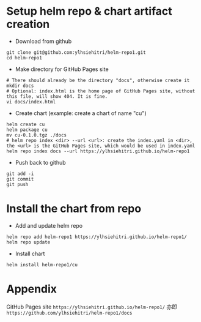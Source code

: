 # Setup helm repo & chart artifact creation

* Download from github
```console
git clone git@github.com:ylhsiehitri/helm-repo1.git
cd helm-repo1
```

* Make directory for GitHub Pages site
```console
# There should already be the directory "docs", otherwise create it
mkdir docs
# Optional: index.html is the home page of GitHub Pages site, without this file, will show 404. It is fine.
vi docs/index.html
```

* Create chart (example: create a chart of name "cu")
```console
helm create cu
helm package cu
mv cu-0.1.0.tgz ./docs
# helm repo index <dir> --url <url>: create the index.yaml in <dir>, the <url> is the GitHub Pages site, which would be used in index.yaml
helm repo index docs --url https://ylhsiehitri.github.io/helm-repo1
```

* Push back to github
```console
git add -i
git commit
git push
```

# Install the chart from repo

* Add and update helm repo
```console
helm repo add helm-repo1 https://ylhsiehitri.github.io/helm-repo1/
helm repo update
```

* Install chart
```console
helm install helm-repo1/cu
```

# Appendix

GitHub Pages site `https://ylhsiehitri.github.io/helm-repo1/` 亦即 `https://github.com/ylhsiehitri/helm-repo1/docs`
